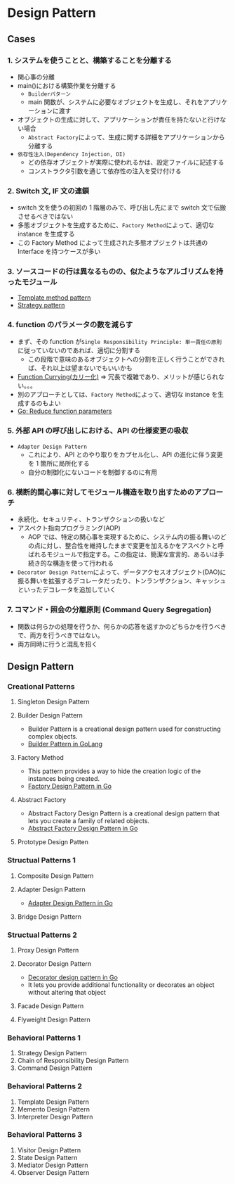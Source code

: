 # Design Pattern

## Cases

### 1. システムを使うことと、構築することを分離する

- 関心事の分離
- main()における構築作業を分離する
  - `Builderパターン`
  - main 関数が、システムに必要なオブジェクトを生成し、それをアプリケーションに渡す
- オブジェクトの生成に対して、アプリケーションが責任を持たないと行けない場合
  - `Abstract Factory`によって、生成に関する詳細をアプリケーションから分離する
- `依存性注入(Dependency Injection, DI)`
  - どの依存オブジェクトが実際に使われるかは、設定ファイルに記述する
  - コンストラクタ引数を通じて依存性の注入を受け付ける

### 2. Switch 文, IF 文の連鎖

- switch 文を使うの初回の 1 階層のみで、呼び出し先にまで switch 文で伝搬させるべきではない
- 多態オブジェクトを生成するために、`Factory Method`によって、適切な instance を生成する
- この Factory Method によって生成された多態オブジェクトは共通の Interface を持つケースが多い

### 3. ソースコードの行は異なるものの、似たようなアルゴリズムを持ったモジュール

- [Template method pattern](https://en.wikipedia.org/wiki/Template_method_pattern)
- [Strategy pattern](https://en.wikipedia.org/wiki/Strategy_pattern)

### 4. function のパラメータの数を減らす

- まず、その function が`Single Responsibility Principle: 単一責任の原則` に従っていないのであれば、適切に分割する
  - この段階で意味のあるオブジェクトへの分割を正しく行うことができれば、それ以上は望まないでもいいかも
- [Function Currying(カリー化)](https://en.wikipedia.org/wiki/Currying) => 冗長で複雑であり、メリットが感じられない。。。
- 別のアプローチとしては、`Factory Method`によって、適切な instance を生成するのもよい
- [Go: Reduce function parameters](https://medium.com/@meeusdylan/go-reduce-function-parameters-19b785a87a59)

### 5. 外部 API の呼び出しにおける、API の仕様変更の吸収

- `Adapter Design Pattern`
  - これにより、API とのやり取りをカプセル化し、API の進化に伴う変更を 1 箇所に局所化する
  - 自分の制御化にないコードを制御するのに有用

### 6. 横断的関心事に対してモジュール構造を取り出すためのアプローチ

- 永続化、セキュリティ、トランザクションの扱いなど
- アスペクト指向プログラミング(AOP)
  - AOP では、特定の関心事を実現するために、システム内の振る舞いのどの点に対し、整合性を維持したままで変更を加えるかをアスペクトと呼ばれるモジュールで指定する。この指定は、簡潔な宣言的、あるいは手続き的な構造を使って行われる
- `Decorator Design Pattern`によって、データアクセスオブジェクト(DAO)に振る舞いを拡張するデコレータだったり、トンランザクション、キャッシュといったデコレータを追加していく

### 7. コマンド・照会の分離原則 (Command Query Segregation)

- 関数は何らかの処理を行うか、何らかの応答を返すかのどちらかを行うべきで、両方を行うべきではない。
- 両方同時に行うと混乱を招く

## Design Pattern

### Creational Patterns

1. Singleton Design Pattern
2. Builder Design Pattern

   - Builder Pattern is a creational design pattern used for constructing complex objects.
   - [Builder Pattern in GoLang](https://golangbyexample.com/builder-pattern-golang/)

3. Factory Method

   - This pattern provides a way to hide the creation logic of the instances being created.
   - [Factory Design Pattern in Go](https://golangbyexample.com/golang-factory-design-pattern/)

4. Abstract Factory

   - Abstract Factory Design Pattern is a creational design pattern that lets you create a family of related objects.
   - [Abstract Factory Design Pattern in Go](https://golangbyexample.com/abstract-factory-design-pattern-go/)

5. Prototype Design Patten

### Structual Patterns 1

1. Composite Design Pattern
2. Adapter Design Pattern

   - [Adapter Design Pattern in Go](https://golangbyexample.com/adapter-design-pattern-go/)

3. Bridge Design Pattern

### Structual Patterns 2

1. Proxy Design Pattern
2. Decorator Design Pattern

   - [Decorator design pattern in Go](https://golangbyexample.com/decorator-pattern-golang/)
   - It lets you provide additional functionality or decorates an object without altering that object

3. Facade Design Pattern
4. Flyweight Design Pattern

### Behavioral Patterns 1

1. Strategy Design Pattern
2. Chain of Responsibility Design Pattern
3. Command Design Pattern

### Behavioral Patterns 2

1. Template Design Pattern
2. Memento Design Pattern
3. Interpreter Design Pattern

### Behavioral Patterns 3

1. Visitor Design Pattern
2. State Design Pattern
3. Mediator Design Pattern
4. Observer Design Pattern
